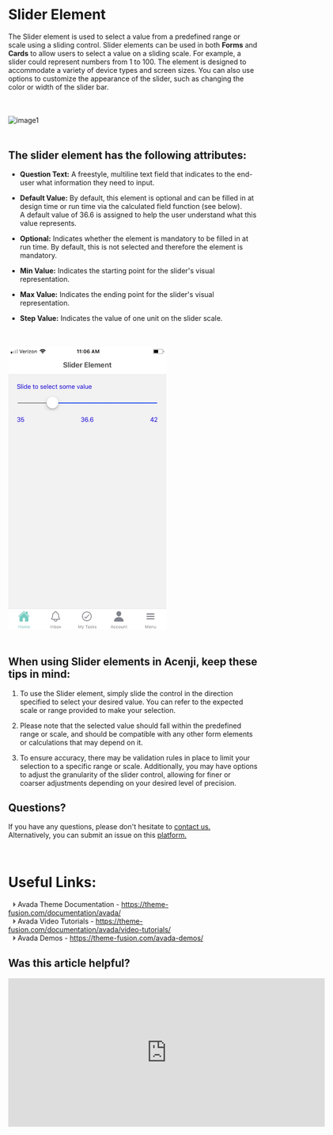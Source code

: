 # Slider Element

The Slider element is used to select a value from a predefined range or scale using a sliding control. Slider elements can be used in both **Forms** and **Cards** to allow users to select a value on a sliding scale. For example, a slider could represent numbers from 1 to 100. The element is designed to accommodate a variety of device types and screen sizes. You can also use options to customize the appearance of the slider, such as changing the color or width of the slider bar.

<p style="margin-top:50px;"></p>

![image1](../../../../images/cards/elements/slider/slider1.png)
<p style="margin-top:50px;"></p>

## The slider element has the following attributes:

- **Question Text:** A freestyle, multiline text field that indicates to the end-user what information they need to input.  

- **Default Value:** By default, this element is optional and can be filled in at design time or run time via the calculated field function (see below).   
A default value of 36.6 is assigned to help the user understand what this value represents.  

- **Optional:** Indicates whether the element is mandatory to be filled in at run time. By default, this is not selected and therefore the element is mandatory.  

- **Min Value:** Indicates the starting point for the slider's visual representation.  

- **Max Value:** Indicates the ending point for the slider's visual representation.  

- **Step Value:** Indicates the value of one unit on the slider scale.  

<p style="margin-top:50px;"></p>

<img src="./images/cards/elements/slider/slider2.jpg" alt="" width="320">
<p style="margin-top:50px;"></p>

## When using Slider elements in Acenji, keep these tips in mind:  
  
1. To use the Slider element, simply slide the control in the direction specified to select your desired value. You can refer to the expected scale or range provided to make your selection.   

2. Please note that the selected value should fall within the predefined range or scale, and should be compatible with any other form elements or calculations that may depend on it.  
  
3. To ensure accuracy, there may be validation rules in place to limit your selection to a specific range or scale. Additionally, you may have options to adjust the granularity of the slider control, allowing for finer or coarser adjustments depending on your desired level of precision.  
  
  
## Questions? 

If you have any questions, please don't hesitate to <a href="https://www.acenji.com/contact" target="_blank" rel="noopener">contact us.</a>   
Alternatively, you can submit an issue on this <a href="https://github.com/acenji/acenji-help/issues" target="_blank" rel="noopener">platform.</a>


<p style="margin-top:70px;"></p>

# Useful Links:

<span class="triangle"></span> Avada Theme Documentation - https://theme-fusion.com/documentation/avada/     
<span class="triangle"></span> Avada Video Tutorials - https://theme-fusion.com/documentation/avada/video-tutorials/    
<span class="triangle"></span> Avada Demos - https://theme-fusion.com/avada-demos/  


<style>
.triangle {
display: inline-block;
width: 0;
height: 0;
border-style: solid;
border-width: 5px 0 5px 5px;
border-color: transparent transparent transparent #595959;
margin-left: 10px;
}
</style>
<p style="margin-top:30px;"></p>


## Was this article helpful?

<iframe src="https://docs.google.com/forms/d/e/1FAIpQLSeTcbNIJVGjGdsyjHxcB-Qtw5icahtk9csMMzao7CJumuqplQ/viewform?embedded=true" width="640" height="300" frameborder="0" marginheight="0" marginwidth="0">Wird geladen…</iframe>











